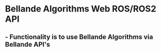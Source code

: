# Bellande Algorithms Web ROS/ROS2 API

## - Functionality is to use Bellande Algorithms via Bellande API's 
